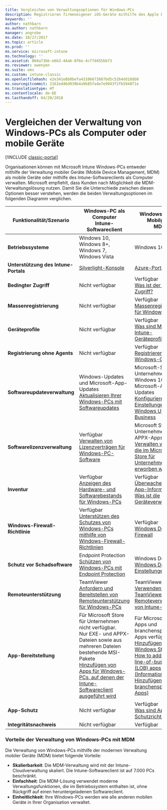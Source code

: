 ```yaml
---
title: Vergleichen von Verwaltungsoptionen für Windows-PCs
description: Registrieren firmeneigener iOS-Geräte mithilfe des Apple Device Enrollment Program (DEP) oder Apple Configurator
keywords: ''
author: nathbarn
ms.author: nathbarn
manager: angrobe
ms.date: 10/27/2017
ms.topic: article
ms.prod: ''
ms.service: microsoft-intune
ms.technology: ''
ms.assetid: 068a73bb-e6b3-44a6-8f6e-4cf7d455bbf3
ms.reviewer: owenyen
ms.suite: ems
ms.custom: intune-classic
ms.openlocfilehash: e2e341e8b8befa43106673607bd5c5264dd18db0
ms.sourcegitcommit: 2162ed46d939b4a9b85fa4e7e9943f2fb5948f1e
ms.translationtype: HT
ms.contentlocale: de-DE
ms.lasthandoff: 04/20/2018
---
```

# <a name="compare-managing-windows-pcs-as-computers-or-mobile-devices"></a>Vergleichen der Verwaltung von Windows-PCs als Computer oder mobile Geräte

[!INCLUDE [classic-portal](../includes/classic-portal.md)]

Organisationen können mit Microsoft Intune Windows-PCs entweder mithilfe der Verwaltung mobiler Geräte (Mobile Device Management, MDM) als mobile Geräte oder mithilfe des Intune-Softwareclients als Computer verwalten.  Microsoft empfiehlt, dass Kunden nach Möglichkeit die MDM-Verwaltungslösung nutzen. Damit Sie die Unterschiede zwischen diesen Optionen besser verstehen, werden die beiden Verwaltungsoptionen im folgenden Diagramm verglichen.

|**Funktionalität/Szenario** |**Windows-PC als Computer**<br>Intune-Softwareclient | **Windows-PC als Mobilgerät**<br>MDM |
|--------------|-------------------------------|-------------------------------|
|**Betriebssysteme** |Windows 10, Windows 8+, Windows 7, Windows Vista | Windows 10+ |
|**Unterstützung des Intune-Portals** |[Silverlight-Konsole](https://manage.microsoft.com)|[Azure-Portal](https://portal.azure.com) |
|**Bedingter Zugriff**|Nicht verfügbar|Verfügbar <br>[Was ist der bedingte Zugriff?](https://docs.microsoft.com/intune-azure/conditional-access/what-is-conditional-access)|
|**Massenregistrierung**|Nicht verfügbar|Verfügbar <br>[Massenregistrierung für Windows-Geräte](https://docs.microsoft.com/intune-azure/enroll-devices/bulk-enroll-windows)|
|**Geräteprofile**|Nicht verfügbar|Verfügbar <br>[Was sind Microsoft Intune-Geräteprofile?](https://docs.microsoft.com/intune-azure/configure-devices/what-are-device-profiles)|
|**Registrierung ohne Agents**|Nicht verfügbar |Verfügbar<br>[Registrieren von Windows-Geräten](https://docs.microsoft.com/intune-azure/enroll-devices/enroll-windows-devices)|
|**Softwareupdateverwaltung**| Windows-Updates und Microsoft-App-Updates<br>[Aktualisieren Ihrer Windows-PCs mit Softwareupdates](https://docs.microsoft.com/intune/deploy-use/keep-windows-pcs-up-to-date-with-software-updates-in-microsoft-intune)|Microsoft-Store für Unternehmen für Windows 10 und Microsoft-Apps-Updates<br> [Konfigurieren von Einstellungen für Windows Update for Business](https://docs.microsoft.com/intune-azure/configure-devices/how-to-configure-windows-update-for-business) |
|**Softwarelizenzverwaltung**|Verfügbar <br>[Verwalten von Lizenzverträgen für Windows-PC-Software](https://docs.microsoft.com/intune/deploy-use/manage-license-agreements-for-windows-pc-software-in-microsoft-intune)|Microsoft Store für Unternehmen (nur APPX-Apps)<br>[Verwalten von Apps, die im Microsoft Store für Unternehmen erworben wurden](https://docs.microsoft.com/intune-azure/manage-apps/wsfb-apps)|
|**Inventur**|Verfügbar <br>[Anzeigen des Hardware- und Softwarebestands für Windows-PCs](https://docs.microsoft.com/intune/deploy-use/view-hardware-and-software-inventory-for-windows-pcs-in-microsoft-intune)|Verfügbar <br>[Überwachen von App-Informationen](https://docs.microsoft.com/intune/apps-monitor)<br>[Was ist die Geräteverwaltung?](https://docs.microsoft.com/intune/device-management)|
|**Windows-Firewall-Richtlinie**|Verfügbar <br>[Unterstützen des Schutzes von Windows-PCs mithilfe von Windows-Firewall-Richtlinien](https://docs.microsoft.com/intune/deploy-use/help-protect-windows-pcs-using-windows-firewall-policies-in-microsoft-intune) |Verfügbar <br>[Windows Defender Firewall](https://docs.microsoft.com/en-us/intune/endpoint-protection-windows-10#windows-defender-firewall)|
|**Schutz vor Schadsoftware**|Endpoint Protection<br>[Schützen von Windows-PCs mit Endpoint Protection](https://docs.microsoft.com/intune/deploy-use/help-secure-windows-pcs-with-endpoint-protection-for-microsoft-intune)|Windows Defender<br>[Windows Defender-Einstellungen](https://docs.microsoft.com/intune-azure/configure-devices/custom-for-windows-10#windows-defender-settings)|
|**Remoteunterstützung** |TeamViewer<br>[Anfordern und Bereitstellen von Remoteunterstützung für Windows-PCs](https://docs.microsoft.com/intune/deploy-use/request-and-provide-remote-assistance-for-windows-pcs-in-microsoft-intune)|TeamViewer<br> [Verwenden von TeamViewer für die Remoteverwaltung von Intune-Geräten](https://docs.microsoft.com/en-us/intune/device-profile-android-teamviewer) |
|**App-Bereitstellung** | Für Microsoft Store für Unternehmen nicht verfügbar.<br>Nur EXE- und APPX-Dateien sowie aus mehreren Dateien bestehende MSI-Pakete<br>[Hinzufügen von Apps für Windows-PCs, auf denen der Intune-Softwareclient ausgeführt wird](https://docs.microsoft.com/intune/deploy-use/add-apps-for-windows-pcs-in-microsoft-intune)|Für Microsoft Store-Apps und branchenspezifische Apps verfügbar<br>[Hinzufügen von Windows Store-Apps](https://docs.microsoft.com/intune/store-apps-windows)<br>[How to add Windows line-of-business (LOB) apps (Informationen zum Hinzufügen branchenspezifischer Apps)](https://docs.microsoft.com/intune/lob-apps-windows)|
|**App-Schutz**|Nicht verfügbar|Verfügbar <br>[Was sind App-Schutzrichtlinien?](https://docs.microsoft.com/intune-azure/manage-apps/what-is-app-protection-policy)|
|**Integritätsnachweis**|Nicht verfügbar|Verfügbar|


### <a name="advantages-of-mdm-windows-pc-management"></a>Vorteile der Verwaltung von Windows-PCs mit MDM
Die Verwaltung von Windows-PCs mithilfe der modernen Verwaltung mobiler Geräte (MDM) bietet folgende Vorteile:
- **Skalierbarkeit**: Die MDM-Verwaltung wird mit der Intune-Cloudverwaltung skaliert. Die Intune-Softwareclient ist auf 7.000 PCs beschränkt.
- **Einfachheit**: Die MDM-Lösung verwendet moderne Verwaltungsfunktionen, die im Betriebssystem enthalten ist, ohne Rückgriff auf einen heruntergeladenen Softwareclient.
- **Einheitlichkeit**: Ihre Windows-PCs werden wie alle anderen mobilen Geräte in Ihrer Organisation verwaltet.
<!-- - **Cloud optimization** - -->

